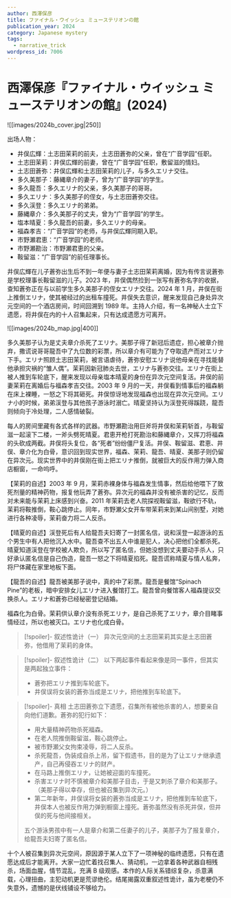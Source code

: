 ```yaml
---
author: 西澤保彦
title: ファイナル・ウイッシュ ミューステリオンの館
publication_year: 2024
category: Japanese mystery
tags:
  - narrative_trick
wordpress_id: 7006
---
```


# 西澤保彦『ファイナル・ウイッシュ ミューステリオンの館』(2024)

![[images/2024b_cover.jpg|250]]

出场人物：
* 井俣広輝：土志田茉莉的前夫，土志田蒼弥的父亲，曾在“广音学园”任职。
* 土志田茉莉：井俣広輝的前妻，曾在“广音学园”任职，敷留滋的情妇。
* 土志田蒼弥：井俣広輝和土志田茉莉的儿子，与多久エリナ交往。
* 多久美那子：藤縄章介的妻子，曾为“广音学园”的学生。
* 多久龍吾：多久エリナ的父亲，多久美那子的哥哥。
* 多久エリナ：多久美那子的侄女，与土志田蒼弥交往。
* 多久渓登：多久エリナ的弟弟。
* 藤縄章介：多久美那子的丈夫，曾为“广音学园”的学生。
* 塩本晴夏：多久龍吾的前妻，多久エリナ的母亲。
* 福森孝吉：“广音学园”的老师，与井俣広輝同期入职。
* 市野瀬君恵：“广音学园”的老师。
* 市野瀬勘治：市野瀬君恵的父亲。
* 鞍留滋：“广音学园”的前任理事长。

井俣広輝在儿子蒼弥出生后不到一年便与妻子土志田茉莉离婚，因为有传言说蒼弥是学校理事长鞍留滋的儿子。2023 年，井俣偶然捡到一张写有蒼弥名字的收据，查知蒼弥正在与以前学生多久美那子的侄女エリナ交往。2024 年 1 月，井俣在街上推倒エリナ，使其被经过的出租车撞死。井俣失去意识，醒来发现自己身处异次元空间的一个酒店房间，时间回溯到 1989 年。主持人介绍，有一名神秘人士立下遗愿，将井俣在内的十人召集起来，只有达成遗愿方可离开。

![[images/2024b_map.jpg|400]]

多久美那子认为是丈夫章介杀死了エリナ。美那子得了新冠后遗症，担心被章介抛弃，撒谎说哥哥龍吾中了九位数的彩票，所以章介有可能为了夺取遗产而对エリナ下手。エリナ照顾土志田茉莉，被言语虐待，蒼弥安慰エリナ说他母亲在寻找能替他承担灾祸的“雏人偶”。茉莉因新冠肺炎去世，エリナ与蒼弥交往。エリナ在街上被人推到车轮底下，醒来发现以母亲塩本晴夏的身份在异次元空间复活。井俣的前妻茉莉在离婚后与福森孝吉交往。2003 年 9 月的一天，井俣看到情事后的福森躺在床上裸睡，一怒之下将其砸死。井俣惊讶地发现福森也出现在异次元空间。エリナ小的时候，弟弟渓登与其他孩子游泳时溺亡。晴夏坚持认为渓登死得蹊跷，龍吾则倾向于冷处理，二人感情破裂。

每人的房间里藏有各式各样的武器。市野瀬勘治用巨斧将井俣和茉莉斩首，与鞍留滋一起滚下二楼，一斧头劈死晴夏。君恵开枪打死勘治和藤縄章介，又挥刀将福森的头砍成两截。井俣将头复位，各“死者”纷纷僵尸复活。井俣、鞍留滋、君恵、井俣、章介化为白骨，意识回到现实世界，福森、茉莉、龍吾、晴夏、美那子则仍留在异次元。现实世界中的井俣刚在街上把エリナ推倒，就被巨大的反作用力弹入商店橱窗，一命呜呼。

【茉莉的自述】2003 年 9 月，茉莉赤裸身体与福森发生情事，然后给他喂下了致死剂量的精神药物，报复他玩弄了蒼弥。异次元的福森并没有被杀害的记忆，反而对未来能与茉莉上床感到兴奋。2011 年茉莉去老人院探视鞍留滋，鞍欲行不轨，茉莉将鞍推倒，鞍心跳停止。同年，市野瀬父女开车带茉莉来到某山间别墅，对她进行各种凌辱，茉莉奋力将二人反杀。

【晴夏的自述】渓登死后有人给龍吾夫妇寄了一封匿名信，说和渓登一起游泳的五个男生中有人把他沉入水中。龍吾查不出五人中谁是犯人，决心把他们全都杀死。晴夏知道渓登在学校被人欺负，所以写了匿名信，但她没想到丈夫要动手杀人，只好承认匿名信是自己伪造，龍吾一怒之下将晴夏掐死。龍吾谎称晴夏与情人私奔，将尸体藏在家里地板下面。

【龍吾的自述】龍吾被美那子说中，真的中了彩票。龍吾是餐馆“Spinach Pine”的老板，暗中安排女儿エリナ进入餐馆打工。龍吾曾向餐馆客人福森提议交换杀人。エリナ和蒼弥已经秘密登记结婚。

福森化为白骨。茉莉供认章介没有杀死エリナ，是自己杀死了エリナ，章介目睹事情经过，所以也被灭口。エリナ也化成白骨。

> [!spoiler]- 叙述性诡计（一）
> 异次元空间的土志田茉莉其实是土志田蒼弥，他借用了茉莉的身体。

> [!spoiler]- 叙述性诡计（二）
> 以下两起事件看起来像是同一事件，但其实是两起独立事件：
> * 蒼弥把エリナ推到车轮底下。
> * 井俣误将女装的蒼弥当成是エリナ，把他推到车轮底下。

> [!spoiler]- 真相
> 土志田蒼弥立下遗愿，召集所有被他杀害的人，想要亲自向他们道歉。蒼弥的犯行如下：
> * 用大量精神药物杀死福森。
> * 在老人院推倒鞍留滋，鞍心跳停止。
> * 被市野瀬父女拘束凌辱，将二人反杀。
> * 杀死龍吾，伪装成自杀上吊，留下假遗书，目的是为了让エリナ继承遗产，自己再侵吞エリナ的财产。
> * 在马路上推倒エリナ，让她被迎面的车撞死。
> * 杀害エリナ时不慎被章介和美那子目击，于是又刺杀了章介和美那子。（美那子得以幸存，但也被召集到异次元。）
> * 第二年新年，井俣误将女装的蒼弥当成是エリナ，把他推到车轮底下，井俣本人也被反作用力弹到橱窗上撞死。蒼弥虽然没有杀死井俣，但井俣的死与他间接相关。
> 
> 五个游泳男孩中有一人是章介和第二任妻子的儿子，美那子为了报复章介，给龍吾夫妇寄了匿名信。

十个人被召集到异次元空间，原因源于某人立下了一项神秘的临终遗愿，只有在遗愿达成后才能离开。大家一边忙着找召集人、猜动机，一边拿着各种武器自相残杀，场面血腥，情节混乱，充满 B 级观感。本作的人际关系错综复杂，杀意满载，心理扭曲，主犯动机更是荒谬绝伦。结尾揭露双重叙述性诡计，虽为老梗仍不失意外，遗憾的是伏线铺设不够给力。